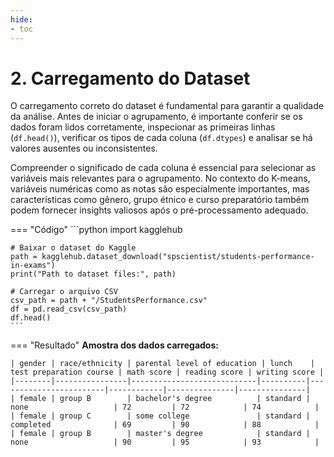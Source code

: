 ```yaml
---
hide:
- toc
---
```


# 2. Carregamento do Dataset


O carregamento correto do dataset é fundamental para garantir a qualidade da análise. Antes de iniciar o agrupamento, é importante conferir se os dados foram lidos corretamente, inspecionar as primeiras linhas (`df.head()`), verificar os tipos de cada coluna (`df.dtypes`) e analisar se há valores ausentes ou inconsistentes.

Compreender o significado de cada coluna é essencial para selecionar as variáveis mais relevantes para o agrupamento. No contexto do K-means, variáveis numéricas como as notas são especialmente importantes, mas características como gênero, grupo étnico e curso preparatório também podem fornecer insights valiosos após o pré-processamento adequado.

=== "Código"
    ```python
    import kagglehub

    # Baixar o dataset do Kaggle
    path = kagglehub.dataset_download("spscientist/students-performance-in-exams")
    print("Path to dataset files:", path)

    # Carregar o arquivo CSV
    csv_path = path + "/StudentsPerformance.csv"
    df = pd.read_csv(csv_path)
    df.head()
    ```
=== "Resultado"
	**Amostra dos dados carregados:**

	| gender | race/ethnicity | parental level of education | lunch    | test preparation course | math score | reading score | writing score |
	|--------|----------------|----------------------------|----------|------------------------|------------|---------------|---------------|
	| female | group B        | bachelor's degree          | standard | none                   | 72         | 72            | 74            |
	| female | group C        | some college               | standard | completed              | 69         | 90            | 88            |
	| female | group B        | master's degree            | standard | none                   | 90         | 95            | 93            |



